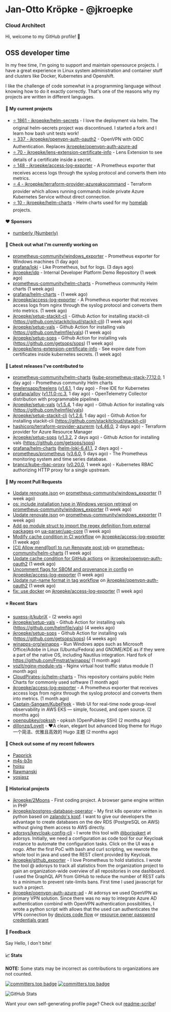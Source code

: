 # Jan-Otto Kröpke - @jkroepke
### Cloud Architect 

Hi, welcome to my GitHub profile! 👋

## OSS developer time
In my free time, I'm going to support and maintain opensource projects. I have a great experience in Linux system administration and container stuff and clusters like Docker, Kubernetes and Openshift.

I like the challenge of code somewhat in a programming language without knowing how to do it exactly correctly. That's one of the reasons why my projects are written in different languages.

#### 🌱 My current projects
- [⭐️ 1861 - jkroepke/helm-secrets](https://github.com/jkroepke/helm-secrets) - I love the deployment via helm. The original helm-secrets project was discontinued. I started a fork and I learn how bash unit tests work!
- [⭐️ 337 - jkroepke/openvpn-auth-oauth2](https://github.com/jkroepke/openvpn-auth-oauth2) - OpenVPN with OIDC Authentication. Replaces  [jkroepke/openvpn-auth-azure-ad](https://github.com/jkroepke/openvpn-auth-azure-ad) 
- [⭐️ 70 - jkroepke/lens-extension-certificate-info](https://github.com/jkroepke/lens-extension-certificate-info) - Lens Extension to see details of a certificate inside a secret.
- [⭐️ 148 - jkroepke/access-log-exporter](https://github.com/jkroepke/access-log-exporter) - A Prometheus exporter that receives access logs through the syslog protocol and converts them into metrics.
- [⭐️ 4 - jkroepke/terraform-provider-azureakscommand](https://github.com/jkroepke/terraform-provider-azureakscommand) - Terraform provider which allows running commands inside private Azure Kubernetes Service without direct connection.
- [⭐️ 10 - jkroepke/helm-charts](https://github.com/jkroepke/helm-charts) - Helm charts used for my [homelab](https://github.com/jkroepke/homelab) projects.

#### ❤️ Sponsors

- [numberly (Numberly)](https://github.com/numberly)


#### 👷 Check out what I'm currently working on

- [prometheus-community/windows_exporter](https://github.com/prometheus-community/windows_exporter) - Prometheus exporter for Windows machines (1 day ago)
- [grafana/loki](https://github.com/grafana/loki) - Like Prometheus, but for logs. (3 days ago)
- [jkroepke/idp](https://github.com/jkroepke/idp) - Internal Developer Platform Demo Repository (1 week ago)
- [prometheus-community/helm-charts](https://github.com/prometheus-community/helm-charts) - Prometheus community Helm charts (1 week ago)
- [grafana/helm-charts](https://github.com/grafana/helm-charts) -  (1 week ago)
- [jkroepke/access-log-exporter](https://github.com/jkroepke/access-log-exporter) - A Prometheus exporter that receives access logs from nginx through the syslog protocol and converts them into metrics. (1 week ago)
- [jkroepke/setup-stackit-cli](https://github.com/jkroepke/setup-stackit-cli) - Github Action for installing stackit-cli (https://github.com/stackitcloud/stackit-cli) (1 week ago)
- [jkroepke/setup-vals](https://github.com/jkroepke/setup-vals) - Github Action for installing vals (https://github.com/helmfile/vals) (1 week ago)
- [jkroepke/setup-sops](https://github.com/jkroepke/setup-sops) - Github Action for installing vals (https://github.com/getsops/sops) (1 week ago)
- [jkroepke/lens-extension-certificate-info](https://github.com/jkroepke/lens-extension-certificate-info) - See expire date from certificates inside kubernetes secrets. (1 week ago)

#### 🔭 Latest releases I've contributed to

- [prometheus-community/helm-charts](https://github.com/prometheus-community/helm-charts) ([kube-prometheus-stack-77.12.0](https://github.com/prometheus-community/helm-charts/releases/tag/kube-prometheus-stack-77.12.0), 1 day ago) - Prometheus community Helm charts
- [freelensapp/freelens](https://github.com/freelensapp/freelens) ([v1.6.1](https://github.com/freelensapp/freelens/releases/tag/v1.6.1), 1 day ago) - Free IDE for Kubernetes
- [grafana/alloy](https://github.com/grafana/alloy) ([v1.11.0-rc.3](https://github.com/grafana/alloy/releases/tag/v1.11.0-rc.3), 1 day ago) - OpenTelemetry Collector distribution with programmable pipelines
- [jkroepke/setup-vals](https://github.com/jkroepke/setup-vals) ([v1.5.4](https://github.com/jkroepke/setup-vals/releases/tag/v1.5.4), 1 day ago) - Github Action for installing vals (https://github.com/helmfile/vals)
- [jkroepke/setup-stackit-cli](https://github.com/jkroepke/setup-stackit-cli) ([v1.2.6](https://github.com/jkroepke/setup-stackit-cli/releases/tag/v1.2.6), 1 day ago) - Github Action for installing stackit-cli (https://github.com/stackitcloud/stackit-cli)
- [hashicorp/terraform-provider-azurerm](https://github.com/hashicorp/terraform-provider-azurerm) ([v4.46.0](https://github.com/hashicorp/terraform-provider-azurerm/releases/tag/v4.46.0), 2 days ago) - Terraform provider for Azure Resource Manager
- [jkroepke/setup-sops](https://github.com/jkroepke/setup-sops) ([v1.3.2](https://github.com/jkroepke/setup-sops/releases/tag/v1.3.2), 2 days ago) - Github Action for installing vals (https://github.com/getsops/sops)
- [grafana/helm-charts](https://github.com/grafana/helm-charts) ([helm-loki-6.41.1](https://github.com/grafana/helm-charts/releases/tag/helm-loki-6.41.1), 2 days ago) - 
- [prometheus/prometheus](https://github.com/prometheus/prometheus) ([v3.6.0](https://github.com/prometheus/prometheus/releases/tag/v3.6.0), 5 days ago) - The Prometheus monitoring system and time series database.
- [brancz/kube-rbac-proxy](https://github.com/brancz/kube-rbac-proxy) ([v0.20.0](https://github.com/brancz/kube-rbac-proxy/releases/tag/v0.20.0), 1 week ago) - Kubernetes RBAC authorizing HTTP proxy for a single upstream.

#### 🔨 My recent Pull Requests

- [Update renovate.json](https://github.com/prometheus-community/windows_exporter/pull/2219) on [prometheus-community/windows_exporter](https://github.com/prometheus-community/windows_exporter) (1 week ago)
- [os: include installation type in Windows version retrieval](https://github.com/prometheus-community/windows_exporter/pull/2217) on [prometheus-community/windows_exporter](https://github.com/prometheus-community/windows_exporter) (1 week ago)
- [Update renovate.json](https://github.com/prometheus-community/windows_exporter/pull/2213) on [prometheus-community/windows_exporter](https://github.com/prometheus-community/windows_exporter) (1 week ago)
- [Add go module struct to import the regex definition from external packages](https://github.com/ua-parser/uap-core/pull/640) on [ua-parser/uap-core](https://github.com/ua-parser/uap-core) (1 week ago)
- [Modify cache condition in CI workflow](https://github.com/jkroepke/access-log-exporter/pull/55) on [jkroepke/access-log-exporter](https://github.com/jkroepke/access-log-exporter) (1 week ago)
- [[CI] Allow mend[bot] to run Renovate post job](https://github.com/prometheus-community/helm-charts/pull/6140) on [prometheus-community/helm-charts](https://github.com/prometheus-community/helm-charts) (1 week ago)
- [Update cache condition for GitHub actions](https://github.com/jkroepke/openvpn-auth-oauth2/pull/614) on [jkroepke/openvpn-auth-oauth2](https://github.com/jkroepke/openvpn-auth-oauth2) (1 week ago)
- [Uncomment flags for SBOM and provenance in config](https://github.com/jkroepke/access-log-exporter/pull/50) on [jkroepke/access-log-exporter](https://github.com/jkroepke/access-log-exporter) (1 week ago)
- [Update run-name format in tag workflow](https://github.com/jkroepke/openvpn-auth-oauth2/pull/613) on [jkroepke/openvpn-auth-oauth2](https://github.com/jkroepke/openvpn-auth-oauth2) (1 week ago)
- [fix: use docker](https://github.com/jkroepke/access-log-exporter/pull/49) on [jkroepke/access-log-exporter](https://github.com/jkroepke/access-log-exporter) (1 week ago)

#### ⭐ Recent Stars

- [suxess-it/kubriX](https://github.com/suxess-it/kubriX) -  (2 weeks ago)
- [jkroepke/setup-vals](https://github.com/jkroepke/setup-vals) - Github Action for installing vals (https://github.com/helmfile/vals) (4 weeks ago)
- [jkroepke/setup-sops](https://github.com/jkroepke/setup-sops) - Github Action for installing vals (https://github.com/getsops/sops) (4 weeks ago)
- [winapps-org/winapps](https://github.com/winapps-org/winapps) -  Run Windows apps such as Microsoft Office/Adobe in Linux (Ubuntu/Fedora) and GNOME/KDE as if they were a part of the native OS, including Nautilus integration. Hard fork of https://github.com/Fmstrat/winapps/ (1 month ago)
- [vozlt/nginx-module-vts](https://github.com/vozlt/nginx-module-vts) - Nginx virtual host traffic status module (1 month ago)
- [CloudPirates-io/helm-charts](https://github.com/CloudPirates-io/helm-charts) - This repository contains public Helm Charts for commonly used software (1 month ago)
- [jkroepke/access-log-exporter](https://github.com/jkroepke/access-log-exporter) - A Prometheus exporter that receives access logs from nginx through the syslog protocol and converts them into metrics. (1 month ago)
- [Captain-Sangam/KubePeek](https://github.com/Captain-Sangam/KubePeek) - Web UI for real-time node group-level observability in AWS EKS — simple, focused, and open source. (2 months ago)
- [openpubkey/opkssh](https://github.com/openpubkey/opkssh) - opkssh (OpenPubkey SSH) (2 months ago)
- [dillonzq/LoveIt](https://github.com/dillonzq/LoveIt) - ❤️A clean, elegant but advanced blog theme for Hugo 一个简洁、优雅且高效的 Hugo 主题 (2 months ago)

#### 👯 Check out some of my recent followers

- [Papprick](https://github.com/Papprick)
- [m4s-b3n](https://github.com/m4s-b3n)
- [hoisu](https://github.com/hoisu)
- [Rawmanski](https://github.com/Rawmanski)
- [yosiasz](https://github.com/yosiasz)

#### 📜 Historical projects
- [jkroepke/2Moons](https://github.com/jkroepke/2Moons) - First coding project. A browser game engine written in PHP
- [jkroepke/postgres-database-operator](https://github.com/jkroepke/postgres-database-operator) - My first k8s operator written in python based on [zalando's kopf](https://github.com/zalando-incubator/kopf). I want to give our developers the advantage to create databases on the dev RDS (PostgreSQL on AWS) without giving them access to AWS directly.
- [adorsys/keycloak-config-cli](https://github.com/adorsys/keycloak-config-cli) - I wrote this tool with [@borisskert](https://github.com/borisskert) at adorsys. Initially, we need a configuration as code tool for our Keycloak instance to automate the configuration tasks. Click on the UI was a nogo. After the first PoC with bash and curl scripting, we rewrote the whole tool in java and used the REST client provided by Keycloak.
- [jkroepke/github_exporter](https://github.com/jkroepke/github_exporter) - I love Prometheus to hold statistics. I wrote the tool @ adorsys to track all statistics from the organization project to gain an organization-wide overview of all repositories in one dashboard. I used the GraphQL API from GitHub to reduce the number of REST calls to a minimum to prevent rate-limits bans. First time I used javascript for such a project.
- [jkroepke/openvpn-auth-azure-ad](https://github.com/jkroepke/openvpn-auth-azure-ad) - At adorsys we used OpenVPN as primary VPN solution. Since there was no way to integrate Azure AD authentication combind with OpenVPN authentication possiblities, I wrote a python script with allows that the used can authenticates the VPN connection by [devices code flow](https://docs.microsoft.com/en-us/azure/active-directory/develop/v2-oauth2-device-code) or [resource owner password credentials grant](https://docs.microsoft.com/en-us/azure/active-directory/develop/v2-oauth-ropc)

#### 💬 Feedback

Say Hello, I don't bite!

#### 📈 Stats

**NOTE:** Some stats may be incorrect as contributions to organizations
are not counted.

[![committers.top badge](https://user-badge.committers.top/germany/jkroepke.svg)](https://user-badge.committers.top/germany/jkroepke)
[![committers.top badge](https://user-badge.committers.top/germany_public/jkroepke.svg)](https://user-badge.committers.top/germany_public/jkroepke)

![GitHub Stats](https://github-readme-stats.vercel.app/api?username=jkroepke&count_private=false&theme=tokyonight&show_icons=true)

Want your own self-generating profile page? Check out [readme-scribe](https://github.com/muesli/readme-scribe)!
